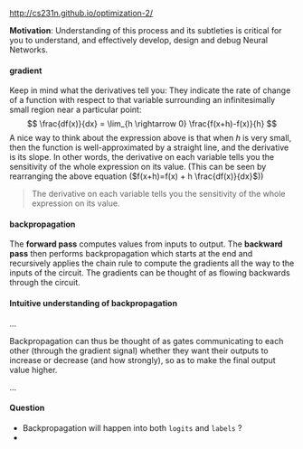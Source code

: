 http://cs231n.github.io/optimization-2/

**Motivation**: Understanding of this process and its subtleties is critical for you to understand, and effectively develop, design and debug Neural Networks.

#### gradient

Keep in mind what the derivatives tell you: They indicate the rate of change of a function with respect to that variable surrounding an infinitesimally small region near a particular point:
$$
\frac{df(x)}{dx} = \lim_{h \rightarrow 0} \frac{f(x+h)-f(x)}{h}
$$
A nice way to think about the expression above is that when *h* is very small, then the function is well-approximated by a straight line, and the derivative is its slope. In other words, the derivative on each variable tells you the sensitivity of the whole expression on its value. (This can be seen by rearranging the above equation ($f(x+h)=f(x) + h \frac{df(x)}{dx}​$))

> The derivative on each variable tells you the sensitivity of the whole expression on its value.

#### backpropagation

The **forward pass** computes values from inputs to output. The **backward pass** then performs backpropagation which starts at the end and recursively applies the chain rule to compute the gradients all the way to the inputs of the circuit. The gradients can be thought of as flowing backwards through the circuit.

#### Intuitive understanding of backpropagation

...

Backpropagation can thus be thought of as gates communicating to each other (through the gradient signal) whether they want their outputs to increase or decrease (and how strongly), so as to make the final output value higher.

...









#### Question

+ Backpropagation will happen into both `logits` and `labels` ?
+ 












